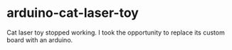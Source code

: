 # arduino-cat-laser-toy
Cat laser toy stopped working. I took the opportunity to replace its custom board with an arduino.
